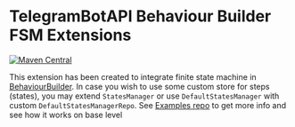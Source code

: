 # TelegramBotAPI Behaviour Builder FSM Extensions

[![Maven Central](https://maven-badges.herokuapp.com/maven-central/dev.inmo/tgbotapi.behaviour_builder.fsm/badge.svg)](https://maven-badges.herokuapp.com/maven-central/dev.inmo/tgbotapi.behaviour_builder.fsm)

This extension has been created to integrate finite state machine in [BehaviourBuilder](../tgbotapi.behaviour_builder/README.md).
In case you wish to use some custom store for steps (states), you may extend `StatesManager` or use `DefaultStatesManager`
with custom `DefaultStatesManagerRepo`. See [Examples repo](https://github.com/InsanusMokrassar/TelegramBotAPI-examples/tree/master/FSMBot)
to get more info and see how it works on base level
